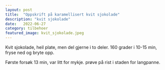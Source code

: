 ```yaml
---
layout: post
title:  "Oppskrift på karamellisert kvit sjokolade"
description: "kvit sjokolade"
date:   2022-06-27
category: tilbehoer
featured_image: kvit_sjokolade.jpeg
---
```


Kvit sjokolade, heil plate, men del gjerne i to deler. 160 grader i 10-15 min, fryse ned og bryte opp.

Første forsøk 13 min, var litt for mykje. prøve på rist i staden for langpanne.